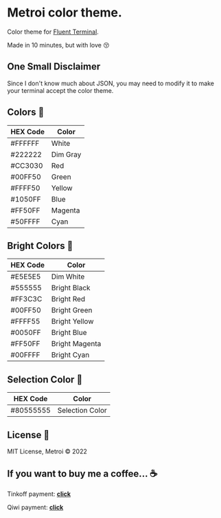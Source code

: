 # Metroi color theme.

Color theme for [Fluent Terminal](https://github.com/felixse/FluentTerminal).

Made in 10 minutes, but with love 😚

## One Small Disclaimer

Since I don't know much about JSON, you may need to modify it to make your terminal accept the color theme.

## Colors 🎨

| **HEX Code** | **Color** |
| -------- | ----- |
| #FFFFFF | White |
| #222222 | Dim Gray |
| #CC3030 | Red |
| #00FF50 | Green |
| #FFFF50 | Yellow |
| #1050FF | Blue |
| #FF50FF | Magenta |
| #50FFFF | Cyan |

## Bright Colors 🎨

| **HEX Code** | **Color** |
| -------- | ----- |
| #E5E5E5 | Dim White |
| #555555 | Bright Black |
| #FF3C3C | Bright Red |
| #00FF50 | Bright Green |
| #FFFF55 | Bright Yellow |
| #0050FF | Bright Blue |
| #FF50FF | Bright Magenta |
| #00FFFF | Bright Cyan |

## Selection Сolor 🎨

| **HEX Code** | **Color** |
| -------- | ----- |
| #80555555 | Selection Color |]

## License 📄

MIT License, Metroi © 2022

## If you want to buy me a coffee... ☕️

Tinkoff payment: [**click**](https://www.tinkoff.ru/rm/muntyan.egor3/6KkvM40028)

Qiwi payment: [**click**](https://qiwi.com/n/FRYGUY)
